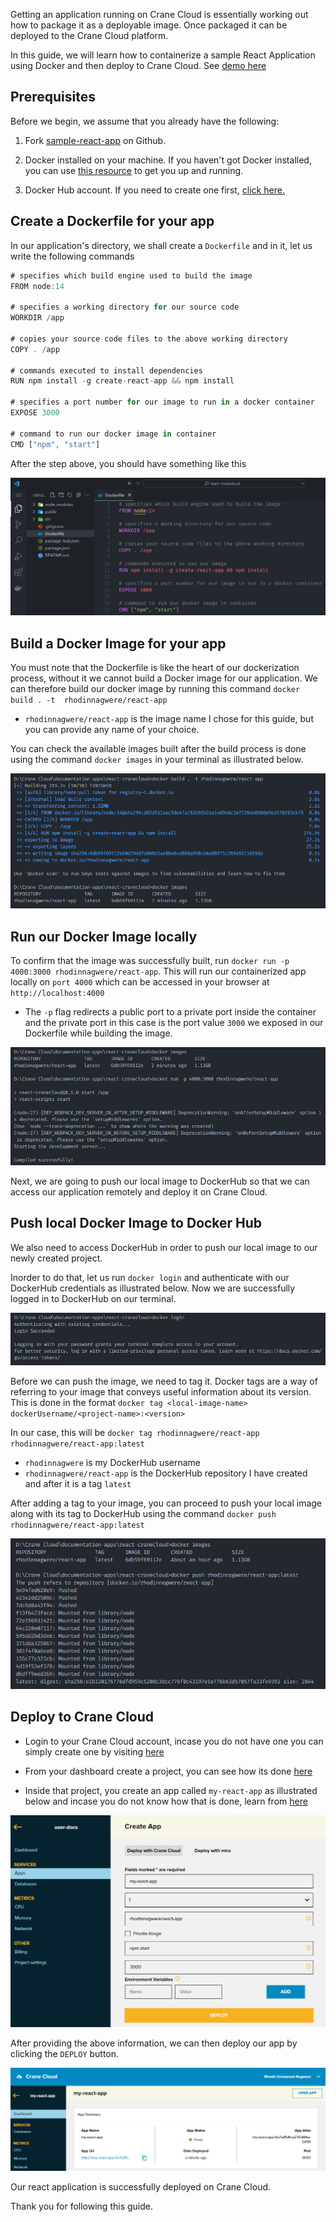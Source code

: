 Getting an application running on Crane Cloud is essentially working out how to package it as a deployable image. Once packaged it can be deployed to the Crane Cloud platform.

In this guide, we will learn how to containerize a sample React Application using Docker and then deploy to Crane Cloud. See [demo here](https://my-react-app-5e7e854f-e278-486a-b849.cranecloud.io/)

## Prerequisites

Before we begin, we assume that you already have the following:

1. Fork [sample-react-app](https://github.com/crane-cloud-Apps/sample-react-app) on Github.

2. Docker installed on your machine. If you haven't got Docker installed, you can use [this resource](https://docs.docker.com/get-docker/) to get you up and running.

3. Docker Hub account. If you need to create one first, [click here.](https://hub.docker.com/signup)

## Create a Dockerfile for your app

In our application's directory, we shall create a `Dockerfile` and in it, let us write the following commands

```js
# specifies which build engine used to build the image
FROM node:14

# specifies a working directory for our source code
WORKDIR /app

# copies your source code files to the above working directory
COPY . /app

# commands executed to install dependencies
RUN npm install -g create-react-app && npm install

# specifies a port number for our image to run in a docker container
EXPOSE 3000

# command to run our docker image in container
CMD ["npm", "start"]
```

After the step above, you should have something like this

![](../img/DockerfileInRoot.png)

## Build a Docker Image for your app

You must note that the Dockerfile is like the heart of our dockerization process, without it we cannot build a Docker image for our application. We can therefore build our docker image by running this command `docker build . -t  rhodinnagwere/react-app`

- `rhodinnagwere/react-app` is the image name I chose for this guide, but you can provide any name of your choice.

You can check the available images built after the build process is done using the command `docker images` in your terminal as illustrated below.

![](../img/buildDockerImage.png)

## Run our Docker Image locally

To confirm that the image was successfully built, run `docker run -p 4000:3000 rhodinnagwere/react-app`. This will run our containerized app locally on `port 4000` which can be accessed in your browser at `http://localhost:4000`

- The `-p` flag redirects a public port to a private port inside the container and the private port in this case is the port value `3000` we exposed in our Dockerfile while building the image.

![](../img/runDockerImage.png)

Next, we are going to push our local image to DockerHub so that we can access our application remotely and deploy it on Crane Cloud.

## Push local Docker Image to Docker Hub

We also need to access DockerHub in order to push our local image to our newly created project.

Inorder to do that, let us run `docker login` and authenticate with our DockerHub credentials as illustrated below. Now we are successfully logged in to DockerHub on our terminal.

![](../img/dockerLogin.png)

Before we can push the image, we need to tag it. Docker tags are a way of referring to your image that conveys useful information about its version. This is done in the format `docker tag <local-image-name> dockerUsername/<project-name>:<version>`

In our case, this will be `docker tag rhodinnagwere/react-app rhodinnagwere/react-app:latest`

- `rhodinnagwere` is my DockerHub username
- `rhodinnagwere/react-app` is the DockerHub repository I have created and after it is a tag `latest`

After adding a tag to your image, you can proceed to push your local image along with its tag to DockerHub using the command `docker push rhodinnagwere/react-app:latest`

![](../img/pushToDockerHub.png)

## Deploy to Crane Cloud

- Login to your Crane Cloud account, incase you do not have one you can simply create one by visiting [here](../authentication/registration.md)

- From your dashboard create a project, you can see how its done [here](../projects/projects.md)

- Inside that project, you create an app called `my-react-app` as illustrated below and incase you do not know how that is done, learn from [here](../applications/deployApp.md)

![](../img/deployApp.png)

After providing the above information, we can then deploy our app by clicking the `DEPLOY` button.

![](../img/reactDeploySuccess.png)

Our react application is successfully deployed on Crane Cloud.

Thank you for following this guide.
